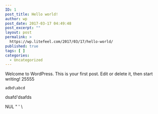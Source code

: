 ```yaml
---
ID: 1
post_title: Hello world!
author: wp
post_date: 2017-03-17 04:49:48
post_excerpt: ""
layout: post
permalink: >
  https://wp.litefeel.com/2017/03/17/hello-world/
published: true
tags: [ ]
categories:
  - Uncategorized
---
```

Welcome to WordPress. This is your first post. Edit or delete it, then start writing!
25555

~~~
adbd\abcd
~~~

dsafd'dsafds

NUL " ' \
